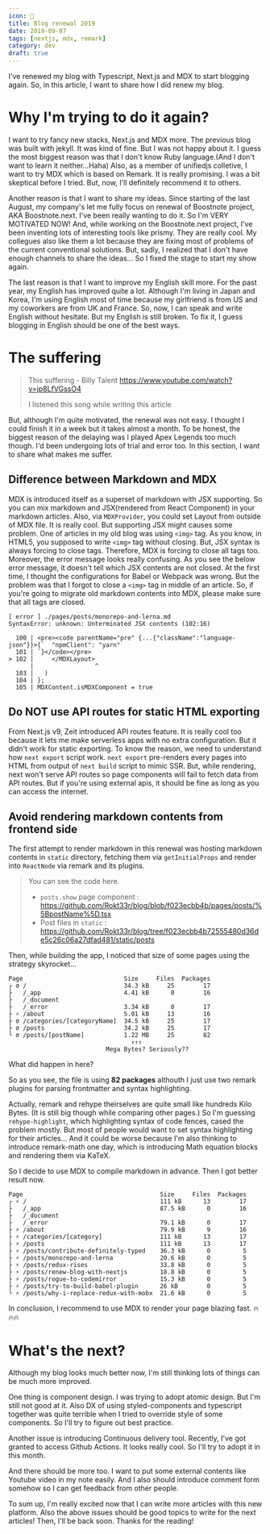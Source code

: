 ```yaml
---
icon: 🔨
title: Blog renewal 2019
date: 2019-09-07
tags: [nextjs, mdx, remark]
category: dev
draft: true
---
```


I've renewed my blog with Typescript, Next.js and MDX to start blogging again. So, in this article, I want to share how I did renew my blog.

# Why I'm trying to do it again?

I want to try fancy new stacks, Next.js and MDX more. The previous blog was built with jekyll. It was kind of fine. But I was not happy about it. I guess the most biggest reason was that I don't know Ruby language.(And I don't want to learn it neither...Haha) Also, as a member of unifiedjs colletive, I want to try MDX which is based on Remark. It is really promising. I was a bit skeptical before I tried. But, now, I'll definitely recommend it to others.

Another reason is that I want to share my ideas. Since starting of the last August, my company's let me fully focus on renewal of Boostnote project, AKA Boostnote.next. I've been really wanting to do it. So I'm VERY MOTIVATED NOW! And, while working on the Boostnote.next project, I've been inventing lots of interesting tools like prismy. They are really cool. My collegues also like them a lot because they are fixing most of problems of the current conventional solutions. But, sadly, I realized that I don't have enough channels to share the ideas... So I fixed the stage to start my show again.

The last reason is that I want to improve my English skill more. For the past year, my English has improved quite a lot. Although I'm living in Japan and Korea, I'm using English most of time because my girlfriend is from US and my coworkers are from UK and France. So, now, I can speak and write English without hesitate. But my English is still broken. To fix it, I guess blogging in English should be one of the best ways.

# The suffering

> This suffering - Billy Talent https://www.youtube.com/watch?v=jp8LfVGssO4
>
> I listened this song while writing this article

But, although I'm quite motivated, the renewal was not easy. I thought I could finish it in a week but it takes almost a month. To be honest, the biggest reason of the delaying was I played Apex Legends too much though. I'd been undergoing lots of trial and error too. In this section, I want to share what makes me suffer.

## Difference between Markdown and MDX

MDX is introduced itself as a superset of markdown with JSX supporting. So you can mix markdown and JSX(rendered from React Component) in your markdown articles. Also, via `MDXProvider`, you could set Layout from outside of MDX file. It is really cool. But supporting JSX might causes some problem. One of articles in my old blog was using `<img>` tag. As you know, in HTML5, you supposed to write `<img>` tag without closing. But, JSX syntax is always forcing to close tags. Therefore, MDX is forcing to close all tags too. Moreover, the error message looks really confusing. As you see the below error message, it doesn't tell which JSX contents are not closed. At the first time, I thought the configurations for Babel or Webpack was wrong. But the problem was that I forgot to close a `<img>` tag in middle of an article. So, if you're going to migrate old markdown contents into MDX, please make sure that all tags are closed.

```
[ error ] ./pages/posts/monorepo-and-lerna.md
SyntaxError: unknown: Unterminated JSX contents (102:16)

  100 | <pre><code parentName="pre" {...{"className":"language-json"}}>{`  "npmClient": "yarn"
  101 | `}</code></pre>
> 102 |     </MDXLayout>
      |                 ^
  103 |   )
  104 | };
  105 | MDXContent.isMDXComponent = true
```

## Do NOT use API routes for static HTML exporting

From Next.js v9, Zeit introduced API routes feature. It is really cool too because it lets me make serverless apps with no extra configuration. But it didn't work for static exporting. To know the reason, we need to understand how `next export` script work. `next export` pre-renders every pages into HTML from output of `next build` script to mimic SSR. But, while rendering, next won't serve API routes so page components will fail to fetch data from API routes. But if you're using external apis, it should be fine as long as you can access the internet.

## Avoid rendering markdown contents from frontend side

The first attempt to render markdown in this renewal was hosting markdown contents in `static` directory, fetching them via `getInitialProps` and render into `ReactNode` via remark and its plugins.

> You can see the code here.
>
> - `posts.show` page component : https://github.com/Rokt33r/blog/blob/f023ecbb4b/pages/posts/%5BpostName%5D.tsx
> - Post files in `static` : https://github.com/Rokt33r/blog/tree/f023ecbb4b72555480d36de5c26c06a27dfad481/static/posts

Then, while building the app, I noticed that size of some pages using the strategy skyrocket...

```
Page                            Size     Files  Packages
┌ σ /                           34.3 kB     25        17
├   /_app                       4.41 kB      0        16
├   /_document
├   /_error                     3.34 kB      0        17
├ ⚡ /about                      5.01 kB     13        16
├ σ /categories/[categoryName]  34.5 kB     25        17
├ σ /posts                      34.2 kB     25        17
└ σ /posts/[postName]           1.22 MB     25        82
                                  ↑↑↑
                           Mega Bytes? Seriously??
```

What did happen in here?

So as you see, the file is using **82 packages** althouth I just use two remark plugins for parsing frontmatter and syntax highlighting.

Actually, remark and rehype theirselves are quite small like hundreds Kilo Bytes. (It is still big though while comparing other pages.) So I'm guessing `rehype-highlight`, which highlighting syntax of code fences, cased the problem mostly. But most of people would want to set syntax highlighting for their articles... And it could be worse because I'm also thinking to introduce remark-math one day, which is introducing Math equation blocks and rendering them via KaTeX.

So I decide to use MDX to compile markdown in advance. Then I got better result now.

```
Page                                      Size     Files  Packages
┌ ⚡ /                                     111 kB      13        17
├   /_app                                 87.5 kB      0        16
├   /_document
├   /_error                               79.1 kB      0        17
├ ⚡ /about                                79.9 kB      9        16
├ ⚡ /categories/[category]                111 kB      13        17
├ ⚡ /posts                                111 kB      13        17
├ ⚡ /posts/contribute-definitely-typed    36.3 kB      0         5
├ ⚡ /posts/monorepo-and-lerna             20.6 kB      0         5
├ ⚡ /posts/redux-rises                    33.8 kB      0         5
├ ⚡ /posts/renew-blog-with-nextjs         18.8 kB      0         5
├ ⚡ /posts/rogue-to-codemirror            15.3 kB      0         5
├ ⚡ /posts/try-to-build-babel-plugin      26 kB        0         5
└ ⚡ /posts/why-i-replace-redux-with-mobx  21.6 kB      0         5
```

In conclusion, I recommend to use MDX to render your page blazing fast. 🔥🔥🔥

# What's the next?

Although my blog looks much better now, I'm still thinking lots of things can be much more improved.

One thing is component design. I was trying to adopt atomic design. But I'm still not good at it. Also DX of using styled-components and typescript together was quite terrible when I tried to override style of some components. So I'll try to figure out best practice.

Another issue is introducing Continuous delivery tool. Recently, I've got granted to access Github Actions. It looks really cool. So I'll try to adopt it in this month.

And there should be more too. I want to put some external contents like Youtube video in my note easily. And I also should introduce comment form somehow so I can get feedback from other people.

To sum up, I'm really excited now that I can write more articles with this new platform. Also the above issues should be good topics to write for the next articles! Then, I'll be back soon. Thanks for the reading!